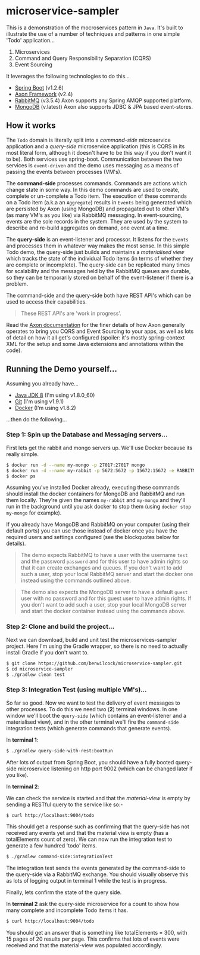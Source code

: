 # microservice-sampler

This is a demonstration of the mocroservices pattern in `Java`. It's built to illustrate the use of a number of techniques and patterns in one simple 'Todo' application...

1. Microservices 
2. Command and Query Responsibility Separation (CQRS)
3. Event Sourcing

It leverages the following technologies to do this...

- [Spring Boot](http://projects.spring.io/spring-boot/) (v1.2.6)
- [Axon Framework](http://www.axonframework.org/) (v2.4)
- [RabbitMQ](https://www.rabbitmq.com/) (v3.5.4) Axon supports any Spring AMQP supported platform.
- [MongoDB](https://www.mongodb.com/) (v.latest) Axon also supports JDBC & JPA based event-stores.

## How it works

The `Todo` domain is literally split into a *command-side* microservice application and a *query-side* microservice application (this is CQRS in its most literal form, although it doesn't have to be this way if you don't want it to be). Both services use spring-boot. Communication between the two services is `event-driven` and the demo uses messaging as a means of passing the events between processes (VM's).

The **command-side** processes commands. Commands are actions which change state in some way. In this demo commands are used to create, complete or un-complete a Todo item. The execution of these commands on a Todo item (a.k.a an `Aggregate`) results in `Events` being generated which are persisted by Axon (using MongoDB) and propagated out to other VM's (as many VM's as you like) via RabbitMQ messaging. In event-sourcing, events are the sole records in the system. They are used by the system to describe and re-build aggregates on demand, one event at a time.

The **query-side** is an event-listener and processor. It listens for the `Events` and processes them in whatever way makes the most sense. In this simple Todo demo, the query-side just builds and maintains a *materialised view* which tracks the state of the individual Todo items (in terms of whether they are complete or incomplete). The query-side can be replicated many times for scalability and the messages held by the RabbitMQ queues are durable, so they can be temporarily stored on behalf of the event-listener if there is a problem.

The command-side and the query-side both have REST API's which can be used to access their capabilities.

> These REST API's are 'work in progress'.

Read the [Axon documentation](http://www.axonframework.org/download/) for the finer details of how Axon generally operates to bring you CQRS and Event Sourcing to your apps, as well as lots of detail on how it all get's configured (spoiler: it's mostly spring-context XML for the setup and some Java extensions and annotations within the code).

## Running the Demo yourself...

Assuming you already have...

- [Java JDK 8](http://www.oracle.com/technetwork/java/javase/downloads/jdk8-downloads-2133151.html) (I'm using v1.8.0_60)
- [Git](https://git-scm.com/) (I'm using v1.9.1)
- [Docker](https://www.docker.com/) (I'm using v1.8.2)

...then do the following...

### Step 1: Spin up the Database and Messaging servers...

First lets get the rabbit and mongo servers up. We'll use Docker because its really simple.

```bash
$ docker run -d --name my-mongo -p 27017:27017 mongo
$ docker run -d --name my-rabbit -p 5672:5672 -p 15672:15672 -e RABBITMQ_DEFAULT_USER=test -e RABBITMQ_DEFAULT_PASS=password -e RABBITMQ_NODENAME=my-rabbit rabbitmq:3-management
$ docker ps
```

Assuming you've installed Docker already, executing these commands should install the docker containers for MongoDB and RabbitMQ and run them locally. They're given the names `my-rabbit` and `my-mongo` and they'll run in the background until you ask docker to stop them (using `docker stop my-mongo` for example).

If you already have MongoDB and RabbitMQ on your computer (using their default ports) you can use those instead of docker once you have the required users and settings configured (see the blockquotes below for details).

> The demo expects RabbitMQ to have a user with the username `test` and the password `password` and for this user to have admin rights so that it can create exchanges and queues. If you don't want to add such a user, stop your local RabbitMQ server and start the docker one instead using the commands outlined above.

> The demo also expects the MongoDB server to have a default `guest` user with no password and for this guest user to have admin rights. If you don't want to add such a user, stop your local MongoDB server and start the docker container instead using the commands above.

### Step 2: Clone and build the project...

Next we can download, build and unit test the microservices-sampler project. Here I'm using the Gradle wrapper, so there is no need to actually install Gradle if you don't want to.

```bash
$ git clone https://github.com/benwilcock/microservice-sampler.git
$ cd microservice-sampler
$ ./gradlew clean test
```

### Step 3: Integration Test (using multiple VM's)...

So far so good. Now we want to test the delivery of event messages to other processes. To do this we need two (**2**) terminal windows. In one window we'll boot the `query-side` (which contains an event-listener and a materialised view), and in the other terminal we'll fire the `command-side` integration tests (which generate commands that generate events).

In **terminal 1**:
```bash
$ ./gradlew query-side-with-rest:bootRun
```
After lots of output from Spring Boot, you should have a fully booted query-side microservice listening on http port 9002 (which can be changed later if you like).

In **terminal 2**:

We can check the service is started and that the *material-view* is empty by sending a RESTful query to the service like so:-

```bash
$ curl http://localhost:9004/todo
```

This should get a response such as confirming that the query-side has not received any events yet and that the material view is empty (has a totalElements count of zero). We can now run the integration test to generate a few hundred 'todo' items.

```bash
$ ./gradlew command-side:integrationTest
```
The integration test sends the events generated by the command-side to the query-side via a RabbitMQ exchange. You should visually observe this as lots of logging output in terminal 1 while the test is in progress.

Finally, lets confirm the state of the query side.

In **terminal 2** ask the query-side microservice for a count to show how many complete and incomplete Todo items it has.

```bash
$ curl http://localhost:9004/todo
```
You should get an answer that is something like totalElements = 300, with 15 pages of 20 results per page. This confirms that lots of events were received and that the material-view was populated accordingly.


